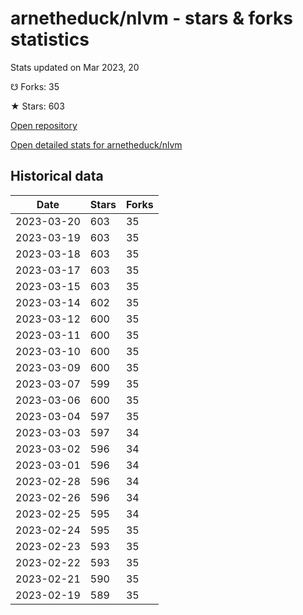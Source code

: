 # arnetheduck/nlvm - stars & forks statistics

Stats updated on Mar 2023, 20

☋ Forks: 35

★ Stars: 603

[Open repository](https://github.com/arnetheduck/nlvm)

[Open detailed stats for arnetheduck/nlvm](https://reviewgithub.com/rep/arnetheduck/nlvm)

## Historical data
| Date | Stars | Forks |
|------|-------|-------|
| 2023-03-20 | 603 | 35 | 
| 2023-03-19 | 603 | 35 | 
| 2023-03-18 | 603 | 35 | 
| 2023-03-17 | 603 | 35 | 
| 2023-03-15 | 603 | 35 | 
| 2023-03-14 | 602 | 35 | 
| 2023-03-12 | 600 | 35 | 
| 2023-03-11 | 600 | 35 | 
| 2023-03-10 | 600 | 35 | 
| 2023-03-09 | 600 | 35 | 
| 2023-03-07 | 599 | 35 | 
| 2023-03-06 | 600 | 35 | 
| 2023-03-04 | 597 | 35 | 
| 2023-03-03 | 597 | 34 | 
| 2023-03-02 | 596 | 34 | 
| 2023-03-01 | 596 | 34 | 
| 2023-02-28 | 596 | 34 | 
| 2023-02-26 | 596 | 34 | 
| 2023-02-25 | 595 | 34 | 
| 2023-02-24 | 595 | 35 | 
| 2023-02-23 | 593 | 35 | 
| 2023-02-22 | 593 | 35 | 
| 2023-02-21 | 590 | 35 | 
| 2023-02-19 | 589 | 35 | 


